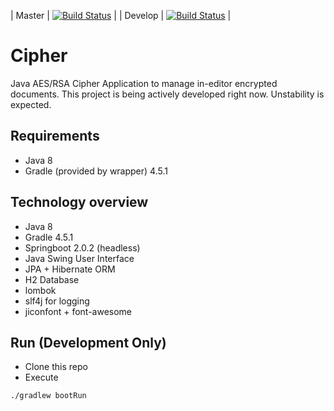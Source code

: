 
| Master  | [![Build Status](https://travis-ci.com/lpenap/cipher.svg?branch=master)](https://travis-ci.com/lpenap/cipher)  |
| Develop | [![Build Status](https://travis-ci.com/lpenap/cipher.svg?branch=develop)](https://travis-ci.com/lpenap/cipher) |

# Cipher
Java AES/RSA Cipher Application to manage in-editor encrypted documents.
This project is being actively developed right now. Unstability is expected.

## Requirements
* Java 8
* Gradle (provided by wrapper) 4.5.1

## Technology overview
* Java 8
* Gradle 4.5.1
* Springboot 2.0.2 (headless)
* Java Swing User Interface
* JPA + Hibernate ORM
* H2 Database
* lombok
* slf4j for logging
* jiconfont + font-awesome

## Run (Development Only)
* Clone this repo
* Execute
```bash
./gradlew bootRun
```
